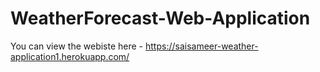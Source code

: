 # WeatherForecast-Web-Application
You can view the webiste here - https://saisameer-weather-application1.herokuapp.com/
